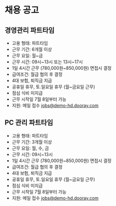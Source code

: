 # 채용 공고

## 경영관리 파트타임 

* 고용 형태: 파트타임
* 근무 기간: 6개월 이상
* 근무 요일: 월~금
* 근무 시간: 09시~13시 또는 13시~17시
* 1일 4시간 근무 (780,000원~850,000원) 면접시 결정
* 급여조건: 월급 협의 후 결정
* 4대 보험, 퇴직금 지급
* 공휴일 휴무, 토.일요일 휴무 (월~금요일 근무)
* 점심 식비 미지급
* 근무 시작일 7월 8일부터 가능
* 지원: 메일 접수 [jobs@demo-hd.dooray.com](mailto:jobs@demo-hd.dooray.com)

## PC 관리 파트타임 

* 고용 형태: 파트타임
* 근무 기간: 3개월 이상
* 근무 요일: 월, 수, 금
* 근무 시간: 09시~13시
* 1일 4시간 근무 (780,000원~850,000원) 면접시 결정
* 급여조건: 월급 협의 후 결정
* 4대 보험, 퇴직금 지급
* 공휴일 휴무, 토.일요일 휴무 (월~금요일 근무)
* 점심 식비 미지급
* 근무 시작일 7월 8일부터 가능
* 지원: 메일 접수 [jobs@demo-hd.dooray.com](mailto:jobs@demo-hd.dooray.com)

